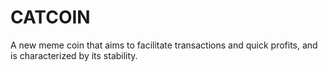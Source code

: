 # CATCOIN
A new meme coin that aims to facilitate transactions and quick profits, and is characterized by its stability.
